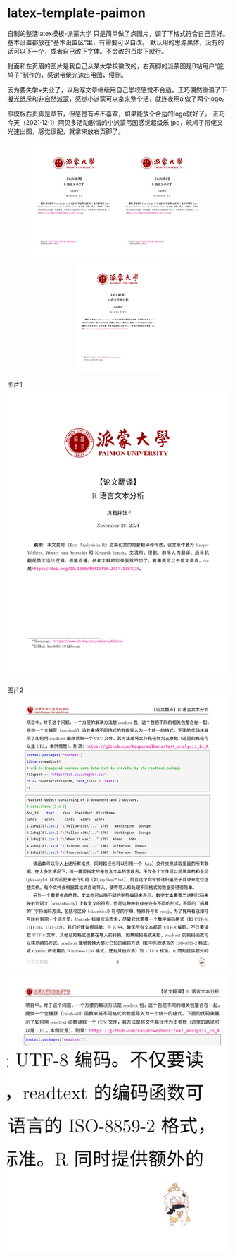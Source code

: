 # latex-template-paimon
自制的整活latex模板-派蒙大学
只是简单做了点图片，调了下格式符合自己喜好。基本设置都放在“基本设置区”里，有需要可以自改。
默认用的思源黑体，没有的话可以下一个，或者自己改下字体。不会改的百度下就行。

封面和左页眉的图片是我自己从某大学校徽改的，右页脚的派蒙图是B站用户“[皖鸠子](https://space.bilibili.com/959560?from=search&seid=4619895274717387249&spm_id_from=333.337.0.0)”制作的，感谢带佬光速出弔图，侵删。

因为要失学+失业了，以后写文章继续用自己学校感觉不合适，正巧偶然重温了下[凝光怒斥](https://www.bilibili.com/video/BV1x54y1h7Sj?from=search&seid=10036155931550209525&spm_id_from=333.337.0.0)和[非自然派蒙](https://www.bilibili.com/video/BV1zL4y1Y7jv?from=search&seid=8383916764044946608&spm_id_from=333.337.0.0)，感觉小派蒙可以拿来整个活，就连夜用ai做了两个logo。

原模板右页脚是章节，但感觉有点不喜欢，如果能放个合适的logo就好了。
正巧今天（2021·12·1）阿贝多活动剧情的小派蒙弔图感觉超级乐.jpg，皖鸠子带佬又光速出图，感觉很配，就拿来放右页脚了。

<center class="half">
    <img src="https://github.com/Kaede0614/typoraimage/blob/main/github-latex-1.png" width="200"/><img src="https://github.com/Kaede0614/typoraimage/blob/main/github-latex-1.png" width="200"/><img src="https://github.com/Kaede0614/typoraimage/blob/main/github-latex-1.png" width="200"/> </center>


图片1
![image](https://github.com/Kaede0614/typoraimage/blob/main/github-latex-1.png) 

图片2
![avatar](https://github.com/Kaede0614/typoraimage/blob/main/github-latex-2.png)
![avatar](https://github.com/Kaede0614/typoraimage/blob/main/github-latex-3.png)
![avatar](https://github.com/Kaede0614/typoraimage/blob/main/github-latex-4.png)
